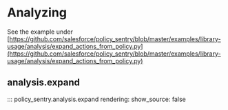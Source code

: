 Analyzing
=========

See the example under [https://github.com/salesforce/policy_sentry/blob/master/examples/library-usage/analysis/expand_actions_from_policy.py](https://github.com/salesforce/policy_sentry/blob/master/examples/library-usage/analysis/expand_actions_from_policy.py)

analysis.expand
---------------

::: policy_sentry.analysis.expand
    rendering:
      show_source: false
